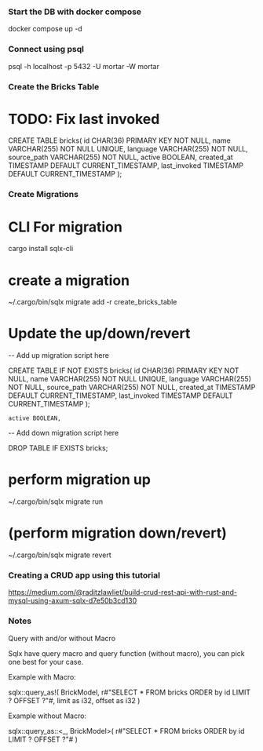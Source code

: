 ### Start the DB with docker compose ###

docker compose up -d

### Connect using psql ###

psql -h localhost -p 5432 -U mortar -W mortar

### Create the Bricks Table ###

# TODO: Fix last invoked 

CREATE TABLE bricks(
    id CHAR(36) PRIMARY KEY NOT NULL,
    name VARCHAR(255) NOT NULL UNIQUE,
    language VARCHAR(255) NOT NULL,
    source_path VARCHAR(255) NOT NULL,
    active BOOLEAN,
    created_at TIMESTAMP DEFAULT CURRENT_TIMESTAMP,
    last_invoked TIMESTAMP DEFAULT CURRENT_TIMESTAMP
    );

### Create Migrations ###

# CLI For migration
cargo install sqlx-cli

# create a migration
~/.cargo/bin/sqlx migrate add -r create_bricks_table


# Update the up/down/revert
-- Add up migration script here

CREATE TABLE IF NOT EXISTS bricks(
    id CHAR(36) PRIMARY KEY NOT NULL,
    name VARCHAR(255) NOT NULL UNIQUE,
    language VARCHAR(255) NOT NULL,
    source_path VARCHAR(255) NOT NULL,
    created_at TIMESTAMP DEFAULT CURRENT_TIMESTAMP,
    last_invoked TIMESTAMP DEFAULT CURRENT_TIMESTAMP
    );

    active BOOLEAN,


-- Add down migration script here

DROP TABLE IF EXISTS bricks;

# perform migration up
~/.cargo/bin/sqlx migrate run

# (perform migration down/revert)
~/.cargo/bin/sqlx migrate revert

### Creating a CRUD app using this tutorial ###

https://medium.com/@raditzlawliet/build-crud-rest-api-with-rust-and-mysql-using-axum-sqlx-d7e50b3cd130


### Notes ###

Query with and/or without Macro

Sqlx have query macro and query function (without macro), you can pick one best for your case.

Example with Macro:

sqlx::query_as!(
    BrickModel,
    r#"SELECT * FROM bricks ORDER by id LIMIT ? OFFSET ?"#,
    limit as i32,
    offset as i32
)

Example without Macro:

sqlx::query_as::<_, BrickModel>(
    r#"SELECT * FROM bricks ORDER by id LIMIT ? OFFSET ?"#
)
